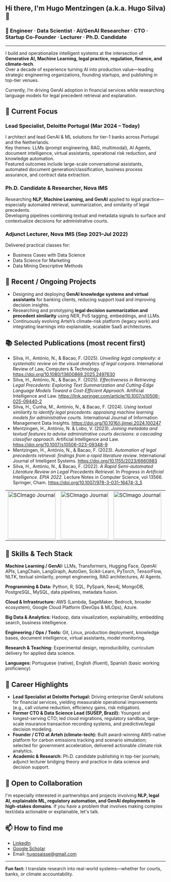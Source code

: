 ## Hi there, I'm Hugo Mentzingen (a.k.a. Hugo Silva) 👋

### 🌱 Engineer · Data Scientist · AI/GenAI Researcher · CTO · Startup Co-Founder · Lecturer · Ph.D. Candidate

---

I build and operationalize intelligent systems at the intersection of **Generative AI, Machine Learning, legal practice, regulation, finance, and climate-tech**.  
Over a decade of experience turning AI into production value—leading strategic engineering organizations, founding startups, and publishing in top-tier venues.  

Currently, I’m driving GenAI adoption in financial services while researching language models for legal precedent retrieval and explanation.

## 🔭 Current Focus

### Lead Specialist, Deloitte Portugal (Mar 2024 – Today)  
I architect and lead GenAI & ML solutions for tier-1 banks across Portugal and the Netherlands.  
Key themes: LLMs (prompt engineering, RAG, multimodal), AI Agents, document intelligence, virtual assistants, operational risk reduction, and knowledge automation.  
Featured outcomes include large-scale conversational assistants, automated document generation/classification, business process assurance, and contract data extraction.

### Ph.D. Candidate & Researcher, Nova IMS  
Researching **NLP, Machine Learning, and GenAI** applied to legal practice—especially automated retrieval, summarization, and similarity of legal precedents.  
Developing pipelines combining textual and metadata signals to surface and contextualize decisions for administrative courts.

### Adjunct Lecturer, Nova IMS (Sep 2021–Jul 2022)  
Delivered practical classes for:  
- Business Cases with Data Science  
- Data Science for Marketing  
- Data Mining Descriptive Methods  

## 🚀 Recent / Ongoing Projects

- Designing and deploying **GenAI knowledge systems and virtual assistants** for banking clients, reducing support load and improving decision insights.  
- Researching and prototyping **legal decision summarization and precedent similarity** using NER, PoS tagging, embeddings, and LLMs.  
- Continuously evolving Arteh’s climate-risk platform (legacy work) and integrating learnings into explainable, scalable SaaS architectures.

## 📚 Selected Publications (most recent first)

- Silva, H., António, N., & Bacao, F. (2025). *Unveiling legal complexity: a systematic review on the visual analytics of legal corpora*. International Review of Law, Computers & Technology. https://doi.org/10.1080/13600869.2025.2497630  
- Silva, H., António, N., & Bacao, F. (2025). *Effectiveness in Retrieving Legal Precedents: Exploring Text Summarization and Cutting-Edge Language Models Toward a Cost-Efficient Approach*. Artificial Intelligence and Law. https://link.springer.com/article/10.1007/s10506-025-09440-2  
- Silva, H., Cunha, M., António, N., & Bacao, F. (2024). *Using textual similarity to identify legal precedents: appraising machine learning models for administrative courts*. International Journal of Information Management Data Insights. https://doi.org/10.1016/j.jjimei.2024.100247  
- Mentzingen, H., António, N. & Lobo, V. (2023). *Joining metadata and textual features to advise administrative courts decisions: a cascading classifier approach*. Artificial Intelligence and Law. https://doi.org/10.1007/s10506-023-09348-9  
- Mentzingen, H., António, N., & Bacao, F. (2023). *Automation of legal precedents retrieval: findings from a rapid literature review*. International Journal of Intelligent Systems. https://doi.org/10.1155/2023/6660983  
- Silva, H., António, N., & Bacao, F. (2022). *A Rapid Semi-automated Literature Review on Legal Precedents Retrieval*. In *Progress in Artificial Intelligence. EPIA 2022.* Lecture Notes in Computer Science, vol 13566. Springer, Cham. https://doi.org/10.1007/978-3-031-16474-3_5  

<div align="center">
  <table>
    <tr>
      <td><a title="SCImago Journal & Country Rank"><img border="0" width="150" src="https://www.scimagojr.com/journal_img.php?id=18100156704" alt="SCImago Journal" /></a></td>
      <td><a title="SCImago Journal & Country Rank"><img border="0" width="150" src="https://www.scimagojr.com/journal_img.php?id=25674" alt="SCImago Journal" /></a></td>
      <td><a title="SCImago Journal & Country Rank"><img border="0" width="150" src="https://www.scimagojr.com/journal_img.php?id=13880" alt="SCImago Journal" /></a></td>
      <td><a title="SCImago Journal & Country Rank"><img border="0" width="150" src="https://www.scimagojr.com/journal_img.php?id=24305" alt="SCImago Journal" /></a></td>
      <td><a href="https://www.scimagojr.com/journalsearch.php?q=18100156704&amp;tip=sid&amp;exact=no" title="SCImago Journal &amp; Country Rank"><img border="0" src="https://www.scimagojr.com/journal_img.php?id=18100156704" alt="SCImago Journal &amp; Country Rank"  /></a></td>
    </tr>
  </table>
</div>

## 🧠 Skills & Tech Stack

**Machine Learning / GenAI:** LLMs, Transformers, Hugging Face, OpenAI APIs, LangChain, LangGraph, AutoGen, Scikit-Learn, PyTorch, TensorFlow, NLTK, textual similarity, prompt engineering, RAG architectures, AI Agents.

**Programming & Data:** Python, R, SQL, PySpark, Neo4j, MongoDB, PostgreSQL, MySQL, data pipelines, metadata fusion.

**Cloud & Infrastructure:** AWS (Lambda, SageMaker, Bedrock, broader ecosystem), Google Cloud Platform (DevOps & MLOps), Azure.

**Big Data & Analytics:** Hadoop, data visualization, explainability, embedding search, business intelligence.

**Engineering / Ops / Tools:** Git, Linux, production deployment, knowledge bases, document intelligence, virtual assistants, model monitoring.

**Research & Teaching:** Experimental design, reproducibility, curriculum delivery for applied data science.

**Languages:** Portuguese (native), English (fluent), Spanish (basic working proficiency)

## 💼 Career Highlights

- **Lead Specialist at Deloitte Portugal:** Driving enterprise GenAI solutions for financial services, yielding measurable operational improvements (e.g., call volume reduction, efficiency gains, risk mitigation).  
- **Former CTO & Data Science Lead (SUSEP, Brazil):** Youngest and longest-serving CTO; led cloud migrations, regulatory sandbox, large-scale insurance transaction recording systems, and predictive/legal decision modeling.  
- **Founder / CTO at Arteh (climate-tech):** Built award-winning AWS-native platform for carbon emissions tracking and scenario simulation; selected for government acceleration, delivered actionable climate risk analytics.  
- **Academic & Research:** Ph.D. candidate publishing in top-tier journals; adjunct lecturer bridging theory and practice in data science and decision support.

## 🤝 Open to Collaboration

I'm especially interested in partnerships and projects involving **NLP, legal AI, explainable ML, regulatory automation, and GenAI deployments in high-stakes domains**. If you have a problem that involves making complex text/data actionable or explainable, let's talk.

## 📫 How to find me

- [LinkedIn](https://www.linkedin.com/in/hugo-mentzingen/)  
- [Google Scholar](https://scholar.google.com.br/citations?user=fxuorg0AAAAJ)  
- Email: hugosaisse@gmail.com  

---

**Fun fact:** I translate research into real-world systems—whether for courts, banks, or climate accountability.

<!--
**hugosaisse/hugosaisse** is a ✨ _special_ ✨ repository because its `README.md` appears on your GitHub profile.
-->
